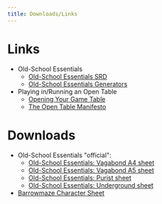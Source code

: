 ```yaml
---
title: Downloads/Links
---
```


# Links

- Old-School Essentials
  - [Old-School Essentials SRD](https://oldschoolessentials.necroticgnome.com/srd/index.php/Main_Page)
  - [Old-School Essentials Generators](https://oldschoolessentials.necroticgnome.com/generators/)
- Playing in/Running an Open Table
  - [Opening Your Game Table](https://thealexandrian.net/wordpress/1223/roleplaying-games/opening-your-game-table)
  - [The Open Table Manifesto](https://thealexandrian.net/wordpress/38643/roleplaying-games/open-table-manifesto)


# Downloads

- Old-School Essentials "official":
  - [Old-School Essentials: Vagabond A4 sheet](./downloads/Old-School_Essentials_-_Vagabond_Character_Sheet_A4_v2.pdf)
  - [Old-School Essentials: Vagabond A5 sheet](./downloads/Old-School_Essentials_-_Vagabond_Character_Sheet_A5_v2.pdf)
  - [Old-School Essentials: Purist sheet](./downloads/Old-School_Essentials_Purist_Character_Sheet.pdf)
  - [Old-School Essentials: Underground sheet](./downloads/Old-School_Essentials_Underground_Character_Sheet.pdf)
- [Barrowmaze Character Sheet](./downloads/BarrowmazeSheet.pdf)
